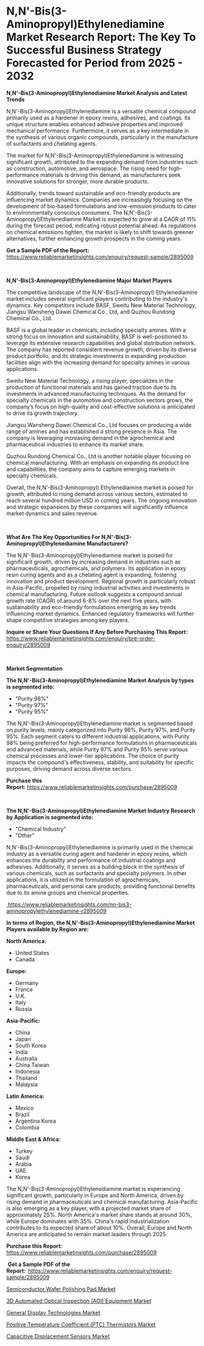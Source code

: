 <p><h1>N,N'-Bis(3-Aminopropyl)Ethylenediamine Market Research Report: The Key To Successful Business Strategy Forecasted for Period from 2025 - 2032</h1></p><p><strong>N,N'-Bis(3-Aminopropyl)Ethylenediamine Market Analysis and Latest Trends</strong></p>
<p><p>N,N'-Bis(3-Aminopropyl)Ethylenediamine is a versatile chemical compound primarily used as a hardener in epoxy resins, adhesives, and coatings. Its unique structure enables enhanced adhesive properties and improved mechanical performance. Furthermore, it serves as a key intermediate in the synthesis of various organic compounds, particularly in the manufacture of surfactants and chelating agents.</p><p>The market for N,N'-Bis(3-Aminopropyl)Ethylenediamine is witnessing significant growth, attributed to the expanding demand from industries such as construction, automotive, and aerospace. The rising need for high-performance materials is driving this demand, as manufacturers seek innovative solutions for stronger, more durable products. </p><p>Additionally, trends toward sustainable and eco-friendly products are influencing market dynamics. Companies are increasingly focusing on the development of bio-based formulations and low-emission products to cater to environmentally conscious consumers. The N,N'-Bis(3-Aminopropyl)Ethylenediamine Market is expected to grow at a CAGR of 11% during the forecast period, indicating robust potential ahead. As regulations on chemical emissions tighten, the market is likely to shift towards greener alternatives, further enhancing growth prospects in the coming years.</p></p>
<p><strong>Get a Sample PDF of the Report:&nbsp;</strong> <a href="https://www.reliablemarketinsights.com/enquiry/request-sample/2895009?utm_campaign=3521&utm_medium=2&utm_source=Github&utm_content=ia&utm_term=15032025&utm_id=nn-bis3-aminopropylethylenediamine">https://www.reliablemarketinsights.com/enquiry/request-sample/2895009</a></p>
<p>&nbsp;</p>
<p><strong>N,N'-Bis(3-Aminopropyl)Ethylenediamine Major Market Players</strong></p>
<p><p>The competitive landscape of the N,N'-Bis(3-Aminopropyl) Ethylenediamine market includes several significant players contributing to the industry's dynamics. Key competitors include BASF, Sweitu New Material Technology, Jiangsu Wansheng Dawei Chemical Co., Ltd, and Quzhou Rundong Chemical Co., Ltd.</p><p>BASF is a global leader in chemicals, including specialty amines. With a strong focus on innovation and sustainability, BASF is well-positioned to leverage its extensive research capabilities and global distribution network. The company has reported consistent revenue growth, driven by its diverse product portfolio, and its strategic investments in expanding production facilities align with the increasing demand for specialty amines in various applications.</p><p>Sweitu New Material Technology, a rising player, specializes in the production of functional materials and has gained traction due to its investments in advanced manufacturing techniques. As the demand for specialty chemicals in the automotive and construction sectors grows, the company’s focus on high-quality and cost-effective solutions is anticipated to drive its growth trajectory.</p><p>Jiangsu Wansheng Dawei Chemical Co., Ltd focuses on producing a wide range of amines and has established a strong presence in Asia. The company is leveraging increasing demand in the agrochemical and pharmaceutical industries to enhance its market share.</p><p>Quzhou Rundong Chemical Co., Ltd is another notable player focusing on chemical manufacturing. With an emphasis on expanding its product line and capabilities, the company aims to capture emerging markets in specialty chemicals.</p><p>Overall, the N,N'-Bis(3-Aminopropyl) Ethylenediamine market is poised for growth, attributed to rising demand across various sectors, estimated to reach several hundred million USD in coming years. The ongoing innovation and strategic expansions by these companies will significantly influence market dynamics and sales revenue.</p></p>
<p>&nbsp;</p>
<p><strong>What Are The Key Opportunities For N,N'-Bis(3-Aminopropyl)Ethylenediamine Manufacturers?</strong></p>
<p><p>The N,N'-Bis(3-Aminopropyl)Ethylenediamine market is poised for significant growth, driven by increasing demand in industries such as pharmaceuticals, agrochemicals, and polymers. Its application in epoxy resin curing agents and as a chelating agent is expanding, fostering innovation and product development. Regional growth is particularly robust in Asia-Pacific, propelled by rising industrial activities and investments in chemical manufacturing. Future outlook suggests a compound annual growth rate (CAGR) of around 6-8% over the next five years, with sustainability and eco-friendly formulations emerging as key trends influencing market dynamics. Enhanced regulatory frameworks will further shape competitive strategies among key players.</p></p>
<p><strong>Inquire or Share Your Questions If Any Before Purchasing This Report:</strong> <a href="https://www.reliablemarketinsights.com/enquiry/pre-order-enquiry/2895009?utm_campaign=3521&utm_medium=2&utm_source=Github&utm_content=ia&utm_term=15032025&utm_id=nn-bis3-aminopropylethylenediamine">https://www.reliablemarketinsights.com/enquiry/pre-order-enquiry/2895009</a></p>
<p>&nbsp;</p>
<p><strong>Market Segmentation</strong></p>
<p><strong>The N,N'-Bis(3-Aminopropyl)Ethylenediamine Market Analysis by types is segmented into:</strong></p>
<p><ul><li>"Purity 98%"</li><li>"Purity 97%"</li><li>"Purity 95%"</li></ul></p>
<p><p>The N,N'-Bis(3-Aminopropyl)Ethylenediamine market is segmented based on purity levels, mainly categorized into Purity 98%, Purity 97%, and Purity 95%. Each segment caters to different industrial applications, with Purity 98% being preferred for high-performance formulations in pharmaceuticals and advanced materials, while Purity 97% and Purity 95% serve various chemical processes and lower-tier applications. The choice of purity impacts the compound's effectiveness, stability, and suitability for specific purposes, driving demand across diverse sectors.</p></p>
<p><strong>Purchase this Report:&nbsp;</strong><a href="https://www.reliablemarketinsights.com/purchase/2895009?utm_campaign=3521&utm_medium=2&utm_source=Github&utm_content=ia&utm_term=15032025&utm_id=nn-bis3-aminopropylethylenediamine">https://www.reliablemarketinsights.com/purchase/2895009</a></p>
<p>&nbsp;</p>
<p><strong>The N,N'-Bis(3-Aminopropyl)Ethylenediamine Market Industry Research by Application is segmented into:</strong></p>
<p><ul><li>"Chemical Industry"</li><li>"Other"</li></ul></p>
<p><p>N,N'-Bis(3-Aminopropyl)Ethylenediamine is primarily used in the chemical industry as a versatile curing agent and hardener in epoxy resins, which enhances the durability and performance of industrial coatings and adhesives. Additionally, it serves as a building block in the synthesis of various chemicals, such as surfactants and specialty polymers. In other applications, it is utilized in the formulation of agrochemicals, pharmaceuticals, and personal care products, providing functional benefits due to its amine groups and chemical properties.</p></p>
<p><a href="https://www.reliablemarketinsights.com/nn-bis3-aminopropylethylenediamine-r2895009?utm_campaign=3521&utm_medium=2&utm_source=Github&utm_content=ia&utm_term=15032025&utm_id=nn-bis3-aminopropylethylenediamine">&nbsp;https://www.reliablemarketinsights.com/nn-bis3-aminopropylethylenediamine-r2895009</a></p>
<p><strong>In terms of Region, the N,N'-Bis(3-Aminopropyl)Ethylenediamine Market Players available by Region are:</strong></p>
<p>
    <p> <strong> North America: </strong>
        <ul>
            <li>United States</li>
            <li>Canada</li>
        </ul>
        </p> 
    <p> <strong> Europe: </strong>
        <ul>
            <li>Germany</li>
            <li>France</li>
            <li>U.K.</li>
            <li>Italy</li>
            <li>Russia</li>
        </ul>
        </p> 
    <p> <strong> Asia-Pacific: </strong>
        <ul>
            <li>China</li>
            <li>Japan</li>
            <li>South Korea</li>
            <li>India</li>
            <li>Australia</li>
            <li>China Taiwan</li>
            <li>Indonesia</li>
            <li>Thailand</li>
            <li>Malaysia</li>
        </ul>
        </p> 
    <p> <strong> Latin America: </strong>
        <ul>
            <li>Mexico</li>
            <li>Brazil</li>
            <li>Argentina Korea</li>
            <li>Colombia</li>
        </ul>
        </p> 
    <p> <strong> Middle East & Africa: </strong>
        <ul>
            <li>Turkey</li>
            <li>Saudi</li>
            <li>Arabia</li>
            <li>UAE</li>
            <li>Korea</li>
        </ul>
    </p>
    </p>
<p><p>The N,N'-Bis(3-Aminopropyl)Ethylenediamine market is experiencing significant growth, particularly in Europe and North America, driven by rising demand in pharmaceuticals and chemical manufacturing. Asia-Pacific is also emerging as a key player, with a projected market share of approximately 25%. North America's market share stands at around 30%, while Europe dominates with 35%. China's rapid industrialization contributes to its expected share of about 10%. Overall, Europe and North America are anticipated to remain market leaders through 2025.</p></p>
<p><strong>Purchase this Report: </strong><a href="https://www.reliablemarketinsights.com/purchase/2895009?utm_campaign=3521&utm_medium=2&utm_source=Github&utm_content=ia&utm_term=15032025&utm_id=nn-bis3-aminopropylethylenediamine">https://www.reliablemarketinsights.com/purchase/2895009</a></p>
<p>&nbsp;<strong>Get a Sample PDF of the Report:&nbsp;&nbsp;</strong><a href="https://www.reliablemarketinsights.com/enquiry/request-sample/2895009?utm_campaign=3521&utm_medium=2&utm_source=Github&utm_content=ia&utm_term=15032025&utm_id=nn-bis3-aminopropylethylenediamine">https://www.reliablemarketinsights.com/enquiry/request-sample/2895009</a></p>
<p><strong></strong></p>
<p><p><a href="https://www.linkedin.com/pulse/semiconductor-wafer-polishing-pad-market-findings-indicatinga-yaoye?utm_campaign=3521&utm_medium=2&utm_source=Github&utm_content=ia&utm_term=15032025&utm_id=nn-bis3-aminopropylethylenediamine">Semiconductor Wafer Polishing Pad Market</a></p><p><a href="https://www.linkedin.com/pulse/future-3d-automated-optical-inspection-aoi-equipment-market-6s05e?utm_campaign=3521&utm_medium=2&utm_source=Github&utm_content=ia&utm_term=15032025&utm_id=nn-bis3-aminopropylethylenediamine">3D Automated Optical Inspection (AOI) Equipment Market</a></p><p><a href="https://www.linkedin.com/pulse/market-examination-report-general-display-technologies-cug1f?utm_campaign=3521&utm_medium=2&utm_source=Github&utm_content=ia&utm_term=15032025&utm_id=nn-bis3-aminopropylethylenediamine">General Display Technologies Market</a></p><p><a href="https://www.linkedin.com/pulse/positive-temperature-coefficient-ptc-thermistors-market-x3nvf?utm_campaign=3521&utm_medium=2&utm_source=Github&utm_content=ia&utm_term=15032025&utm_id=nn-bis3-aminopropylethylenediamine">Positive Temperature Coefficient (PTC) Thermistors Market</a></p><p><a href="https://www.linkedin.com/pulse/capacitive-displacement-sensors-market-report-industry-value-gbble?utm_campaign=3521&utm_medium=2&utm_source=Github&utm_content=ia&utm_term=15032025&utm_id=nn-bis3-aminopropylethylenediamine">Capacitive Displacement Sensors Market</a></p></p>